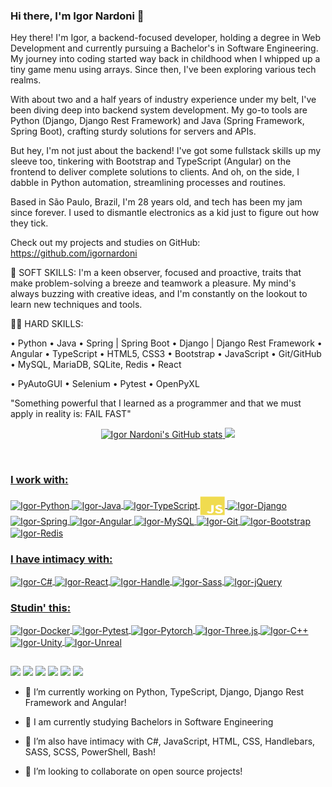 ### Hi there, I'm Igor Nardoni 👋

Hey there! I'm Igor, a backend-focused developer, holding a degree in Web Development and currently pursuing a Bachelor's in Software Engineering. My journey into coding started way back in childhood when I whipped up a tiny game menu using arrays. Since then, I've been exploring various tech realms.

With about two and a half years of industry experience under my belt, I've been diving deep into backend system development. My go-to tools are Python (Django, Django Rest Framework) and Java (Spring Framework, Spring Boot), crafting sturdy solutions for servers and APIs.

But hey, I'm not just about the backend! I've got some fullstack skills up my sleeve too, tinkering with Bootstrap and TypeScript (Angular) on the frontend to deliver complete solutions to clients. And oh, on the side, I dabble in Python automation, streamlining processes and routines.

Based in São Paulo, Brazil, I'm 28 years old, and tech has been my jam since forever. I used to dismantle electronics as a kid just to figure out how they tick.

Check out my projects and studies on GitHub: https://github.com/igornardoni

🤝 SOFT SKILLS:
I'm a keen observer, focused and proactive, traits that make problem-solving a breeze and teamwork a pleasure. My mind's always buzzing with creative ideas, and I'm constantly on the lookout to learn new techniques and tools.

👩‍💻 HARD SKILLS:

• Python
• Java
• Spring | Spring Boot
• Django | Django Rest Framework
• Angular
• TypeScript
• HTML5, CSS3
• Bootstrap
• JavaScript
• Git/GitHub
• MySQL, MariaDB, SQLite, Redis
• React

• PyAutoGUI
• Selenium
• Pytest
• OpenPyXL

"Something powerful that I learned as a programmer and that we must apply in reality is: FAIL FAST"

<div align="center">
  <a href="https://github.com/IgorNardoni">

![Igor Nardoni's GitHub stats](https://github-readme-stats.vercel.app/api?username=igornardoni&include_all_commits&hide=prs,contribs&show_icons=True&theme=tokyonight)
<img height="180em" src="https://github-readme-stats.vercel.app/api/top-langs/?username=igorNardoni&layout=compact&langs_count=7&theme=tokyonight"/> 
    
</div>
<div style="display: inline_block"><br>
  
  <h3>I work with:</h3>
<img align="center" alt="Igor-Python" height="50" width="60" src="https://cdn.jsdelivr.net/gh/devicons/devicon/icons/python/python-original-wordmark.svg" /> 
<img align="center" alt="Igor-Java" height="50" width="60" src="https://cdn.jsdelivr.net/gh/devicons/devicon/icons/java/java-original-wordmark.svg" />
<img align="center" alt="Igor-TypeScript" height="30" width="40" src="https://cdn.jsdelivr.net/gh/devicons/devicon/icons/typescript/typescript-original.svg" />
<img align="center" alt="Igor-JavaScript" height="30" width="40" src="https://raw.githubusercontent.com/devicons/devicon/master/icons/javascript/javascript-plain.svg">
<img align="center" alt="Igor-Django" height="50" width="60" src="https://cdn.jsdelivr.net/gh/devicons/devicon/icons/django/django-plain-wordmark.svg" />
<img align="center" alt="Igor-Spring" height="50" width="60" src="https://cdn.jsdelivr.net/gh/devicons/devicon/icons/spring/spring-original-wordmark.svg" />
<img align="center" alt="Igor-Angular" height="40" width="50"  src="https://cdn.jsdelivr.net/gh/devicons/devicon/icons/angularjs/angularjs-original.svg" />
<img align="center" alt="Igor-MySQL" height="70" width="80" src="https://cdn.jsdelivr.net/gh/devicons/devicon/icons/mysql/mysql-original-wordmark.svg" />
<img align="center" alt="Igor-Git" height="40" width="50" src="https://cdn.jsdelivr.net/gh/devicons/devicon/icons/git/git-original-wordmark.svg" />
<img align="center" alt="Igor-Bootstrap" height="40" width="50" src="https://cdn.jsdelivr.net/gh/devicons/devicon/icons/bootstrap/bootstrap-original-wordmark.svg" />
<img align="center" alt="Igor-Redis" height="40" width="50" src="https://cdn.jsdelivr.net/gh/devicons/devicon/icons/redis/redis-plain-wordmark.svg" />
          

          
  
  <h3>I have intimacy with:</h3>

  <img align="center" alt="Igor-C#" height="40" width="50"  src="https://cdn.jsdelivr.net/gh/devicons/devicon/icons/csharp/csharp-original.svg" />
  <img align="center" alt="Igor-React" height="40" width="50" src="https://cdn.jsdelivr.net/gh/devicons/devicon/icons/react/react-original-wordmark.svg" />
  <img align="center" alt="Igor-Handle" height="70" width="80" src="https://cdn.jsdelivr.net/gh/devicons/devicon/icons/handlebars/handlebars-original-wordmark.svg" />   
  <img align="center" alt="Igor-Sass" height="50" width="60" src="https://cdn.jsdelivr.net/gh/devicons/devicon/icons/sass/sass-original.svg" />         
  <img align="center" alt="Igor-jQuery" height="40" width="50" src="https://cdn.jsdelivr.net/gh/devicons/devicon/icons/jquery/jquery-original-wordmark.svg" />

<h3>Studin' this:</h3>   
<img align="center" alt="Igor-Docker" height="50" width="60" src="https://cdn.jsdelivr.net/gh/devicons/devicon/icons/docker/docker-original-wordmark.svg" />
<img align="center" alt="Igor-Pytest" height="70" width="80" src="https://cdn.jsdelivr.net/gh/devicons/devicon/icons/pytest/pytest-plain-wordmark.svg"/>
<img align="center" alt="Igor-Pytorch" height="70" width="80" src="https://cdn.jsdelivr.net/gh/devicons/devicon/icons/pytorch/pytorch-plain-wordmark.svg" />
<img align="center" alt="Igor-Three.js" height="50" width="60" src="https://cdn.jsdelivr.net/gh/devicons/devicon/icons/threejs/threejs-original-wordmark.svg" />
<img align="center" alt="Igor-C++" height="50" width="60" src="https://cdn.jsdelivr.net/gh/devicons/devicon/icons/cplusplus/cplusplus-original.svg" />
<img align="center" alt="Igor-Unity" height="70" width="80" src="https://cdn.jsdelivr.net/gh/devicons/devicon/icons/unity/unity-original-wordmark.svg" />
<img align="center" alt="Igor-Unreal" height="70" width="80" src="https://cdn.jsdelivr.net/gh/devicons/devicon/icons/unrealengine/unrealengine-original-wordmark.svg" />
                                                 
  
           
  
</div>
  
  ##

<div>
  <a href="https://www.youtube.com/channel/UCg0uHrhvgBGBtQGq8YktJMg" target="_blank"><img src="https://img.shields.io/badge/YouTube-FF0000?style=for-the-badge&logo=youtube&logoColor=white" target="_blank"></a>
  <a href="https://www.instagram.com/_igornardoni/" target="_blank"><img src="https://img.shields.io/badge/-Instagram-%23E4405F?style=for-the-badge&logo=instagram&logoColor=white" target="_blank"></a>
 	<a href="https://www.twitch.tv/igornardoni" target="_blank"><img src="https://img.shields.io/badge/Twitch-9146FF?style=for-the-badge&logo=twitch&logoColor=white" target="_blank"></a>
 <a href="Igor Nardoni#6953" target="_blank"><img src="https://img.shields.io/badge/Discord-7289DA?style=for-the-badge&logo=discord&logoColor=white" target="_blank"></a> 
  <a href = "mailto:igornardoni32@gmail.com"><img src="https://img.shields.io/badge/-Gmail-%23333?style=for-the-badge&logo=gmail&logoColor=white" target="_blank"></a>
  <a href="https://www.linkedin.com/in/igornardoni/" target="_blank"><img src="https://img.shields.io/badge/-LinkedIn-%230077B5?style=for-the-badge&logo=linkedin&logoColor=white" target="_blank"></a> 
</div>  

- 🔭 I’m currently working on Python, TypeScript, Django, Django Rest Framework and Angular!
- 🌱 I am currently studying Bachelors in Software Engineering
- 🤩 I’m also have intimacy with C#, JavaScript, HTML, CSS, Handlebars, SASS, SCSS, PowerShell, Bash!
- 👯 I’m looking to collaborate on open source projects!

  
  <!--   <img height="180em" src="https://github-readme-stats.vercel.app/api?username=igornardoni&show_icons=true&theme=tokyonight&include_all_commits=true&count_private=true&hide=prs,contribs"/> -->
